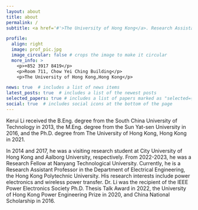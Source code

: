 ```yaml
---
layout: about
title: about
permalink: /
subtitle: <a href='#'>The University of Hong Kong</a>. Research Assistant Professor.

profile:
  align: right
  image: prof_pic.jpg
  image_circular: false # crops the image to make it circular
  more_info: >
    <p>+852 3917 8419</p>
    <p>Room 711, Chow Yei Ching Building</p>
    <p>The University of Hong Kong,Hong Kong</p>

news: true  # includes a list of news items
latest_posts: true  # includes a list of the newest posts
selected_papers: true # includes a list of papers marked as "selected={true}"
social: true  # includes social icons at the bottom of the page
---
```


Kerui Li received the B.Eng. degree from the South China University of Technology in 2013, the M.Eng. degree from the Sun Yat-sen University in 2016, and the Ph.D. degree from The University of Hong Kong, Hong Kong in 2021.

In 2014 and 2017, he was a visiting research student at City University of Hong Kong and Aalborg University, respectively. From 2022-2023, he was a Research Fellow at Nanyang Technological University. Currently, he is a Research Assistant Professor in the Department of Electrical Engineering, the Hong Kong Polytechnic University. His research interests include power electronics and wireless power transfer. Dr. Li was the recipient of the IEEE Power Electronics Society Ph.D. Thesis Talk Award in 2022, the University of Hong Kong Power Engineering Prize in 2020, and China National Scholarship in 2016.

